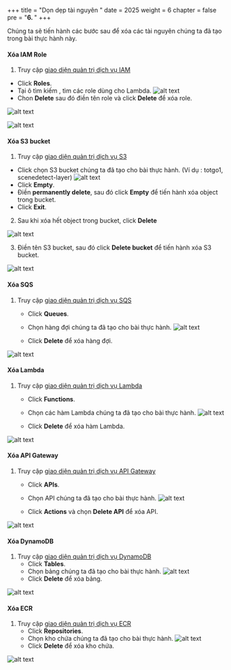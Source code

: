 +++
title = "Dọn dẹp tài nguyên "
date = 2025
weight = 6
chapter = false
pre = "<b>6. </b>"
+++

Chúng ta sẽ tiến hành các bước sau để xóa các tài nguyên chúng ta đã tạo trong bài thực hành này.

#### Xóa IAM Role 

1. Truy cập [giao diện quản trị dịch vụ IAM](https://console.aws.amazon.com/iamv2/home#/home)
  + Click **Roles**.
  + Tại ô tìm kiếm , tìm các role dùng cho Lambda.
  ![alt text](/images/6.clean/image-3.png)
  + Chon **Delete** sau đó điền tên role và click **Delete** để xóa role.
  
![alt text](/images/6.clean/image-4.png)

![alt text](/images/6.clean/image-5.png)

#### Xóa S3 bucket

1. Truy cập [giao diện quản trị dịch vụ S3](https://s3.console.aws.amazon.com/s3/home)
  + Click chọn S3 bucket chúng ta đã tạo cho bài thực hành. (Ví dụ : totgo1, scenedetect-layer)
  ![alt text](/images/6.clean/image.png)
  + Click **Empty**.
  + Điền **permanently delete**, sau đó click **Empty** để tiến hành xóa object trong bucket.
  + Click **Exit**.

2. Sau khi xóa hết object trong bucket, click **Delete**

![alt text](/images/6.clean/image-1.png)

3. Điền tên S3 bucket, sau đó click **Delete bucket** để tiến hành xóa S3 bucket.

![alt text](/images/6.clean/image-2.png)

#### Xóa SQS 
1. Truy cập [giao diện quản trị dịch vụ SQS](https://console.aws.amazon.com/sqs/v2/home)
   + Click **Queues**.
   + Chọn hàng đợi chúng ta đã tạo cho bài thực hành.
   ![alt text](/images/6.clean/image-6.png)

   + Click **Delete** để xóa hàng đợi.

![alt text](/images/6.clean/image-7.png)
#### Xóa Lambda 
1. Truy cập [giao diện quản trị dịch vụ Lambda](https://console.aws.amazon.com/lambda/home)
   + Click **Functions**.
   + Chọn các hàm Lambda chúng ta đã tạo cho bài thực hành.
   ![alt text](/images/6.clean/image-8.png)

   + Click **Delete** để xóa hàm Lambda.

![alt text](/images/6.clean/image-9.png)
#### Xóa API Gateway 
1. Truy cập [giao diện quản trị dịch vụ API Gateway](https://console.aws.amazon.com/apigateway/home)
   + Click **APIs**.
   + Chọn API chúng ta đã tạo cho bài thực hành.
   ![alt text](/images/6.clean/image-10.png)

   + Click **Actions** và chọn **Delete API** để xóa API.

![alt text](/images/6.clean/image-11.png)
#### Xóa DynamoDB 
1. Truy cập [giao diện quản trị dịch vụ DynamoDB](https://console.aws.amazon.com/dynamodbv2/home)
   + Click **Tables**.
   + Chọn bảng chúng ta đã tạo cho bài thực hành.
   ![alt text](/images/6.clean/image-12.png)
   + Click **Delete** để xóa bảng.
 
![alt text](/images/6.clean/image-13.png) 
#### Xóa ECR
1. Truy cập [giao diện quản trị dịch vụ ECR](https://console.aws.amazon.com/ecr/repositories)
   + Click **Repositories**.
   + Chọn kho chứa chúng ta đã tạo cho bài thực hành.
   ![alt text](/images/6.clean/image-14.png)
   + Click **Delete** để xóa kho chứa.

![alt text](/images/6.clean/image-15.png)